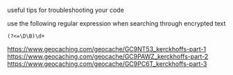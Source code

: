 useful tips for troubleshooting your code

use the following regular expression when searching through encrypted text
```
(?<=\D\B)\d+
```

https://www.geocaching.com/geocache/GC9NT53_kerckhoffs-part-1
https://www.geocaching.com/geocache/GC9PAWZ_kerckhoffs-part-2
https://www.geocaching.com/geocache/GC9PC6T_kerckhoffs-part-3

